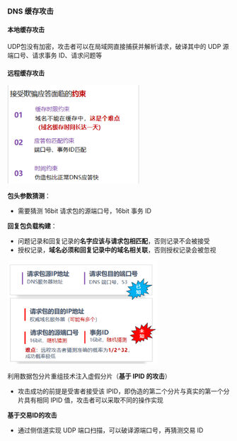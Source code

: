 ### DNS 缓存攻击

#### 本地缓存攻击

UDP包没有加密，攻击者可以在局域网直接捕获并解析请求，破译其中的 UDP 源端口号、请求事务 ID、请求问题等

#### 远程缓存攻击

<img src="assets/image-20240615175727031.png" alt="image-20240615175727031" style="zoom:80%;"/>

**包头参数猜测**：

- 需要猜测 16bit 请求包的源端口号，16bit 事务 ID

**回复包负载构建**：

- 问题记录和回复记录的**名字应该与请求包相匹配**，否则记录不会被接受
- 授权记录，**域名必须和回复记录中的域名相关联**，否则授权记录会被忽视

<img src="assets/image-20240615175814849.png" alt="image-20240615175814849" style="zoom:70%;"/>

利用数据包分片重组技术注入虚假分片（**基于 IPID 的攻击**）

- 攻击成功的前提是受害者接受该 IPID，即伪造的第二个分片与真实的第一个分片具有相同 IPID 值，攻击者可以采取不同的操作实现

**基于交易ID的攻击**

- 通过侧信道实现 UDP 端口扫描，可以破译源端口号，再猜测交易 ID

